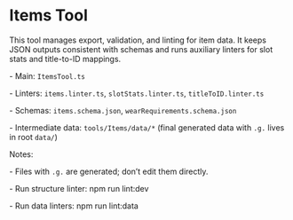 # Items Tool

This tool manages export, validation, and linting for item data. It keeps JSON outputs consistent with schemas and runs auxiliary linters for slot stats and title-to-ID mappings.

\- Main: `ItemsTool.ts`

\- Linters: `items.linter.ts`, `slotStats.linter.ts`, `titleToID.linter.ts`

\- Schemas: `items.schema.json`, `wearRequirements.schema.json`

\- Intermediate data: `tools/Items/data/*` (final generated data with `.g.` lives in root `data/`)

Notes:

\- Files with `.g.` are generated; don’t edit them directly.

\- Run structure linter: npm run lint:dev

\- Run data linters: npm run lint:data
